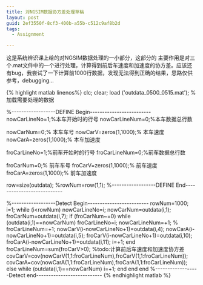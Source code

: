 ```yaml
---
title: 对NGSIM数据协方差处理草稿
layout: post
guid: 2ef3550f-8cf3-400b-a55b-c512c9af8b2d
tags:
  - Assignment

---
```

这是系统辨识课上给的对NGSIM数据处理的一小部分，这部分的   主要作用是对三个.mat文件中的一个进行处理，计算得到前后车速度和加速度的协方差。应该还有bug，我尝试了一下计算前1000行数据，发现无法得到正确的结果，思路仅供参考，debugging...

{% highlight matlab linenos%}
clc;
clear;
load ('outdata_0500_0515.mat');   % 加载需要处理的数据

%------------------DEFINE Begin-------------------------
nowCarLineNo=1;%本车开始时的行号
nowCarLineNum=0;%本车数据总行数


nowCarNum=0;% 本车车号
nowCarV=zeros(1,1000);% 本车速度
nowCarA=zeros(1,1000);% 本车加速度

froCarLineNo=1;%前车开始时的行号
froCarLineNum=0;%前车数据总行数

froCarNum=0;% 前车车号
froCarV=zeros(1,1000);% 前车速度
froCarA=zeros(1,1000);% 前车加速度

row=size(outdata);
%rowNum=row(1,1);
%------------------DEFINE End---------------------------

%------------------Detect Begin-------------------------
rowNum=1000;
i=1;
while (i<rowNum)
    nowCarLineNo=i;
    nowCarNum=outdata(i,1);
    froCarNum=outdata(i,7);
    if (froCarNum~=0)
        while (outdata(i,1)==nowCarNum)
            froCarLineNo=i;
            nowCarLineNum=+1;
%             froCarLineNum=+1;
            nowCarV(i-nowCarLineNo+1)=outdata(i,4);
            nowCarA(i-nowCarLineNo+1)=outdata(i,5);
            froCarV(i-nowCarLineNo+1)=outdata(i,10);
            froCarA(i-nowCarLineNo+1)=outdata(i,11);
            i=+1;
        end
        froCarLineNum=sum(froCarV>0);
        %todo:计算前后车速度和加速度协方差
        covCarV=cov(nowCarV(1,1:froCarLineNum),froCarV(1,1:froCarLineNum));
        covCarA=cov(nowCarA(1,1:froCarLineNum),froCarA(1,1:froCarLineNum));
    else
        while (outdata(i,1)==nowCarNum)
            i=+1;
        end
    end
end
%------------------Detect end---------------------------
{% endhighlight matlab %}